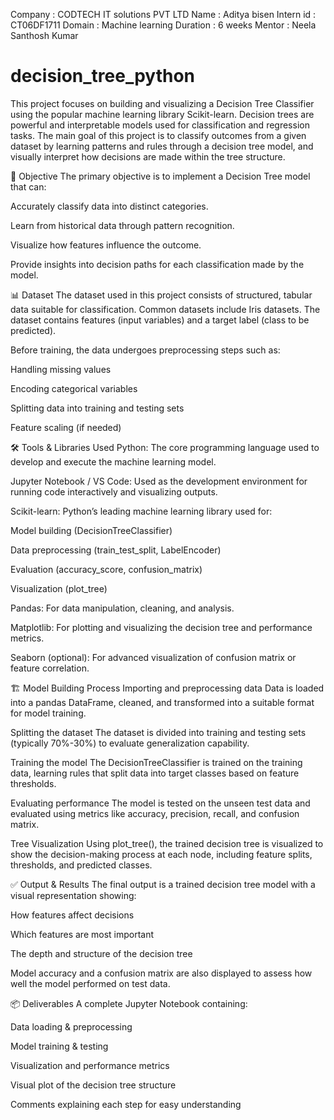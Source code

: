 Company : CODTECH IT solutions PVT LTD
Name    : Aditya bisen
Intern id :  CT06DF1711
Domain : Machine learning
Duration : 6 weeks
Mentor :  Neela Santhosh Kumar  


# decision_tree_python

This project focuses on building and visualizing a Decision Tree Classifier using the popular machine learning library Scikit-learn. Decision trees are powerful and interpretable models used for classification and regression tasks. The main goal of this project is to classify outcomes from a given dataset by learning patterns and rules through a decision tree model, and visually interpret how decisions are made within the tree structure.

🧠 Objective
The primary objective is to implement a Decision Tree model that can:

Accurately classify data into distinct categories.

Learn from historical data through pattern recognition.

Visualize how features influence the outcome.

Provide insights into decision paths for each classification made by the model.

📊 Dataset
The dataset used in this project consists of structured, tabular data suitable for classification. Common datasets include Iris datasets. The dataset contains features (input variables) and a target label (class to be predicted).

Before training, the data undergoes preprocessing steps such as:

Handling missing values

Encoding categorical variables

Splitting data into training and testing sets

Feature scaling (if needed)

🛠 Tools & Libraries Used
Python: The core programming language used to develop and execute the machine learning model.

Jupyter Notebook / VS Code: Used as the development environment for running code interactively and visualizing outputs.

Scikit-learn: Python’s leading machine learning library used for:

Model building (DecisionTreeClassifier)

Data preprocessing (train_test_split, LabelEncoder)

Evaluation (accuracy_score, confusion_matrix)

Visualization (plot_tree)

Pandas: For data manipulation, cleaning, and analysis.

Matplotlib: For plotting and visualizing the decision tree and performance metrics.

Seaborn (optional): For advanced visualization of confusion matrix or feature correlation.

🏗️ Model Building Process
Importing and preprocessing data
Data is loaded into a pandas DataFrame, cleaned, and transformed into a suitable format for model training.

Splitting the dataset
The dataset is divided into training and testing sets (typically 70%-30%) to evaluate generalization capability.

Training the model
The DecisionTreeClassifier is trained on the training data, learning rules that split data into target classes based on feature thresholds.

Evaluating performance
The model is tested on the unseen test data and evaluated using metrics like accuracy, precision, recall, and confusion matrix.

Tree Visualization
Using plot_tree(), the trained decision tree is visualized to show the decision-making process at each node, including feature splits, thresholds, and predicted classes.

✅ Output & Results
The final output is a trained decision tree model with a visual representation showing:

How features affect decisions

Which features are most important

The depth and structure of the decision tree

Model accuracy and a confusion matrix are also displayed to assess how well the model performed on test data.

📦 Deliverables
A complete Jupyter Notebook containing:

Data loading & preprocessing

Model training & testing

Visualization and performance metrics

Visual plot of the decision tree structure

Comments explaining each step for easy understanding
